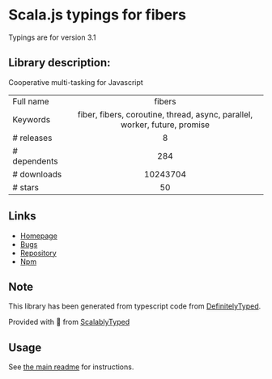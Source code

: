 
# Scala.js typings for fibers

Typings are for version 3.1

## Library description:
Cooperative multi-tasking for Javascript

|                    |                 |
| ------------------ | :-------------: |
| Full name          | fibers |
| Keywords           | fiber, fibers, coroutine, thread, async, parallel, worker, future, promise |
| # releases         | 8 |
| # dependents       | 284 |
| # downloads        | 10243704 |
| # stars            | 50 |

## Links
- [Homepage](https://github.com/laverdet/node-fibers)
- [Bugs](https://github.com/laverdet/node-fibers/issues)
- [Repository](https://github.com/laverdet/node-fibers)
- [Npm](https://www.npmjs.com/package/fibers)
    


## Note
This library has been generated from typescript code from [DefinitelyTyped](https://definitelytyped.org).

Provided with :purple_heart: from [ScalablyTyped](https://github.com/oyvindberg/ScalablyTyped)

## Usage
See [the main readme](../../readme.md) for instructions.


